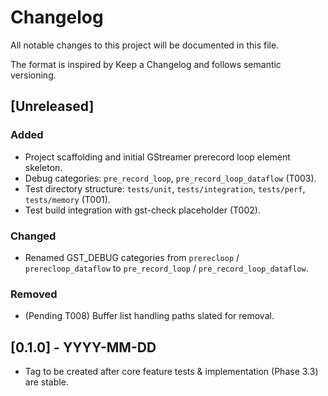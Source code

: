 # Changelog

All notable changes to this project will be documented in this file.

The format is inspired by Keep a Changelog and follows semantic versioning.

## [Unreleased]
### Added
- Project scaffolding and initial GStreamer prerecord loop element skeleton.
- Debug categories: `pre_record_loop`, `pre_record_loop_dataflow` (T003).
- Test directory structure: `tests/unit`, `tests/integration`, `tests/perf`, `tests/memory` (T001).
- Test build integration with gst-check placeholder (T002).

### Changed
- Renamed GST_DEBUG categories from `prerecloop` / `prerecloop_dataflow` to `pre_record_loop` / `pre_record_loop_dataflow`.

### Removed
- (Pending T008) Buffer list handling paths slated for removal.

## [0.1.0] - YYYY-MM-DD
- Tag to be created after core feature tests & implementation (Phase 3.3) are stable.


